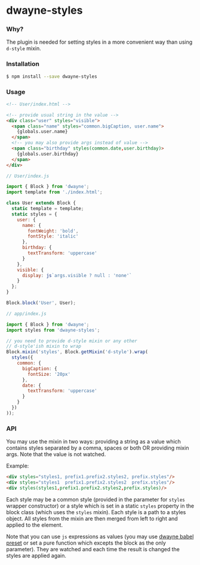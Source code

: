 # dwayne-styles

### Why?

The plugin is needed for setting styles in a more convenient way
than using `d-style` mixin.

### Installation

```bash
$ npm install --save dwayne-styles
```

### Usage

```html
<!-- User/index.html -->

<!-- provide usual string in the value -->
<div class="user" styles="visible">
  <span class="name" styles="common.bigCaption, user.name">
    {globals.user.name}
  </span>
  <!-- you may also provide args instead of value -->
  <span class="birthday" styles(common.date,user.birthday)>
    {globals.user.birthday}
  </span>
</div>
```

```js
// User/index.js

import { Block } from 'dwayne';
import template from './index.html';

class User extends Block {
  static template = template;
  static styles = {
    user: {
      name: {
        fontWeight: 'bold',
        fontStyle: 'italic'
      },
      birthday: {
        textTransform: 'uppercase'
      }
    },
    visible: {
      display: js`args.visible ? null : 'none'`
    }
  };
}

Block.block('User', User);
```

```js
// app/index.js

import { Block } from 'dwayne';
import styles from 'dwayne-styles';

// you need to provide d-style mixin or any other
// d-style'ish mixin to wrap
Block.mixin('styles', Block.getMixin('d-style').wrap(
  styles({
    common: {
      bigCaption: {
        fontSize: '20px'
      },
      date: {
        textTransform: 'uppercase'
      }
    }
  })
));
```

### API

You may use the mixin in two ways: providing a string as a value
which contains styles separated by a comma, spaces or both OR
providing mixin args. Note that the value is not watched.

Example:

```html
<div styles="styles1, prefix1.prefix2.styles2, prefix.styles"/>
<div styles="styles1  prefix1.prefix2.styles2  prefix.styles"/>
<div styles(styles1,prefix1.prefix2.styles2,prefix.styles)/>
```

Each style may be a common style (provided in the parameter for
`styles` wrapper constructor) or a style which is set in a static
`styles` property in the block class (which uses the `styles`
mixin). Each style is a path to a styles object. All styles from
the mixin are then merged from left to right and applied to the
element.

Note that you can use `js` expressions as values (you may use
[dwayne babel preset](https://www.npmjs.com/package/babel-preset-dwayne)
or set a pure function which excepts the block as the only parameter).
They are watched and each time the result is changed the styles
are applied again.
